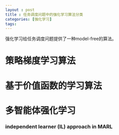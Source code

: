 ```yaml
---
layout : post
title : 任务调度问题中的强化学习算法分类
categories: [强化学习]
tags: 
---
```


强化学习给任务调度问题提供了一种model-free的算法。




# 策略梯度学习算法



# 基于价值函数的学习算法




# 多智能体强化学习


### independent learner (IL) approach in MARL